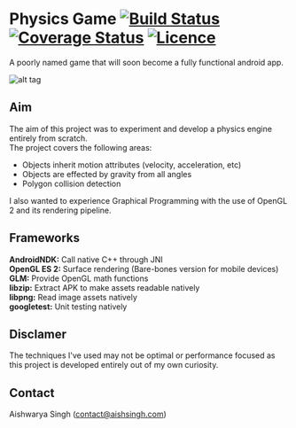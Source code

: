 Physics Game  [![Build Status](https://travis-ci.org/aishsingh/physicsgame.svg?branch=master)](https://travis-ci.org/aishsingh/physicsgame) [![Coverage Status](https://coveralls.io/repos/github/aishsingh/physicsgame/badge.svg?branch=master)](https://coveralls.io/github/aishsingh/physicsgame?branch=master) [![Licence](https://img.shields.io/badge/licence-GPLv3-blue.svg)](LICENSE)
============
A poorly named game that will soon become a fully functional android app.  

![alt tag](http://aishsingh.com/images/preview1_physicsgame.gif "Gameplay preview")  

## Aim
The aim of this project was to experiment and develop a physics engine entirely from scratch.  
The project covers the following areas:  

* Objects inherit motion attributes (velocity, acceleration, etc)  
* Objects are effected by gravity from all angles  
* Polygon collision detection  

I also wanted to experience Graphical Programming with the use of OpenGL 2 and its rendering pipeline.  

## Frameworks
__AndroidNDK:__ Call native C++ through JNI  
__OpenGL ES 2:__ Surface rendering (Bare-bones version for mobile devices)  
__GLM:__ Provide OpenGL math functions  
__libzip:__ Extract APK to make assets readable natively  
__libpng:__ Read image assets natively  
__googletest:__ Unit testing natively

## Disclamer
The techniques I've used may not be optimal or performance focused as this project is developed entirely out of my own curiosity.

## Contact
Aishwarya Singh (contact@aishsingh.com)
